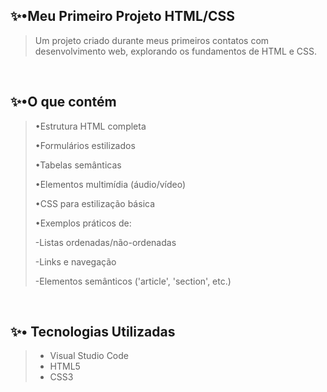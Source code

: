 ## ✨•Meu Primeiro Projeto HTML/CSS
>Um projeto criado durante meus primeiros contatos com desenvolvimento web, explorando os fundamentos de HTML e CSS.

<br>

## ✨•O que contém 
> •Estrutura HTML completa
> 
> •Formulários estilizados
> 
> •Tabelas semânticas
> 
> •Elementos multimídia (áudio/vídeo)
> 
> •CSS para estilização básica
> 
> •Exemplos práticos de:
> 
> -Listas ordenadas/não-ordenadas
> 
> -Links e navegação
> 
> -Elementos semânticos ('article', 'section', etc.)

<br>

## ✨• Tecnologias Utilizadas
> - Visual Studio Code
> - HTML5
> - CSS3


